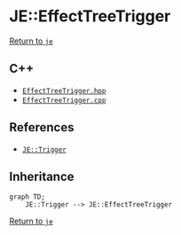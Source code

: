 # JE::EffectTreeTrigger

[Return to `je`](/docs/je.md)

## C++

- [`EffectTreeTrigger.hpp`](/src/je/EffectTreeTrigger.hpp)
- [`EffectTreeTrigger.cpp`](/src/je/EffectTreeTrigger.cpp)

## References

- [`JE::Trigger`](/docs/je/Trigger.md)

## Inheritance

```mermaid
graph TD;
    JE::Trigger --> JE::EffectTreeTrigger
```

[Return to `je`](/docs/je.md)